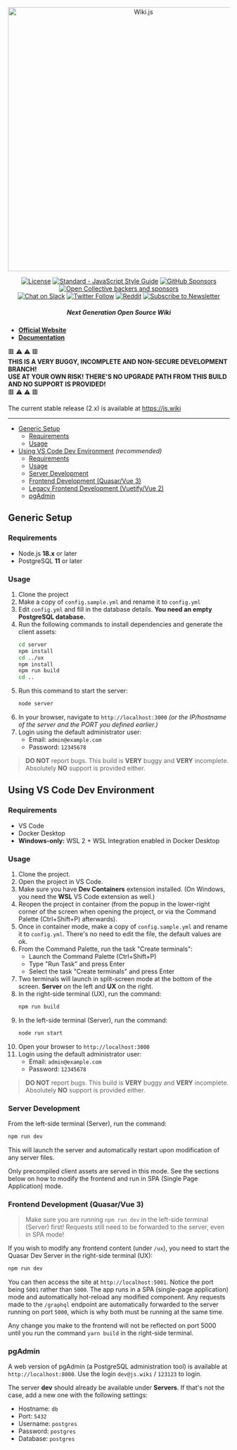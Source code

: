 <div align="center">

<img src="https://static.requarks.io/logo/wikijs-full.svg" alt="Wiki.js" width="600" />

[![License](https://img.shields.io/badge/license-AGPLv3-blue.svg?style=flat)](https://github.com/requarks/wiki/blob/master/LICENSE)
[![Standard - JavaScript Style Guide](https://img.shields.io/badge/code%20style-standard-green.svg?style=flat&logo=javascript&logoColor=white)](http://standardjs.com/)
[![GitHub Sponsors](https://img.shields.io/github/sponsors/ngpixel?logo=github&color=ea4aaa)](https://github.com/users/NGPixel/sponsorship)
[![Open Collective backers and sponsors](https://img.shields.io/opencollective/all/wikijs?label=backers&color=218bff&logo=opencollective&logoColor=white)](https://opencollective.com/wikijs)  
[![Chat on Slack](https://img.shields.io/badge/slack-requarks-CC2B5E.svg?style=flat&logo=slack)](https://wiki.requarks.io/slack)
[![Twitter Follow](https://img.shields.io/badge/follow-%40requarks-blue.svg?style=flat&logo=twitter)](https://twitter.com/requarks)
[![Reddit](https://img.shields.io/badge/reddit-%2Fr%2Fwikijs-orange?logo=reddit&logoColor=white)](https://www.reddit.com/r/wikijs/)
[![Subscribe to Newsletter](https://img.shields.io/badge/newsletter-subscribe-yellow.svg?style=flat&logo=mailchimp)](https://blog.js.wiki/subscribe)

##### Next Generation Open Source Wiki

</div>

- **[Official Website](https://next.js.wiki/)**
- **[Documentation](https://next.js.wiki/docs/)**

:red_square: :warning: :warning: :red_square:   
**THIS IS A VERY BUGGY, INCOMPLETE AND NON-SECURE DEVELOPMENT BRANCH!**  
**USE AT YOUR OWN RISK! THERE'S NO UPGRADE PATH FROM THIS BUILD AND NO SUPPORT IS PROVIDED!**  
:red_square: :warning: :warning: :red_square:

The current stable release (2.x) is available at https://js.wiki

---

- [Generic Setup](#generic-setup)
  - [Requirements](#requirements)
  - [Usage](#usage)
- [Using VS Code Dev Environment](#using-vs-code-dev-environment) *(recommended)*
  - [Requirements](#requirements-1)
  - [Usage](#usage-1)
  - [Server Development](#server-development)
  - [Frontend Development (Quasar/Vue 3)](#frontend-development-quasarvue-3)
  - [Legacy Frontend Development (Vuetify/Vue 2)](#legacy-frontend-development-vuetifyvue-2)
  - [pgAdmin](#pgadmin)

## Generic Setup

### Requirements

- Node.js **18.x** or later
- PostgreSQL **11** or later

### Usage

1. Clone the project
1. Make a copy of `config.sample.yml` and rename it to `config.yml`
1. Edit `config.yml` and fill in the database details. **You need an empty PostgreSQL database.**
1. Run the following commands to install dependencies and generate the client assets:
    ```sh
    cd server
    npm install
    cd ../ux
    npm install
    npm run build
    cd ..
    ```
1. Run this command to start the server:
    ```sh
    node server
    ```
1. In your browser, navigate to `http://localhost:3000` *(or the IP/hostname of the server and the PORT you defined earlier.)*
1. Login using the default administrator user:
    - Email: `admin@example.com`
    - Password: `12345678`

> **DO NOT** report bugs. This build is **VERY** buggy and **VERY** incomplete. Absolutely **NO** support is provided either.

## Using VS Code Dev Environment

### Requirements

- VS Code
- Docker Desktop
- **Windows-only:** WSL 2 + WSL Integration enabled in Docker Desktop

### Usage

1. Clone the project.
1. Open the project in VS Code.
1. Make sure you have **Dev Containers** extension installed. (On Windows, you need the **WSL** VS Code extension as well.)
1. Reopen the project in container (from the popup in the lower-right corner of the screen when opening the project, or via the Command Palette (Ctrl+Shift+P) afterwards).
1. Once in container mode, make a copy of `config.sample.yml` and rename it to `config.yml`. There's no need to edit the file, the default values are ok.
1. From the Command Palette, run the task "Create terminals":
    - Launch the Command Palette (Ctrl+Shift+P)
    - Type "Run Task" and press Enter
    - Select the task "Create terminals" and press Enter
1. Two terminals will launch in split-screen mode at the bottom of the screen. **Server** on the left and **UX** on the right.
1. In the right-side terminal (UX), run the command:
    ```sh
    npm run build
    ```
1. In the left-side terminal (Server), run the command:
    ```sh
    node run start
    ```
1. Open your browser to `http://localhost:3000`
1. Login using the default administrator user:
    - Email: `admin@example.com`
    - Password: `12345678`

> **DO NOT** report bugs. This build is **VERY** buggy and **VERY** incomplete. Absolutely **NO** support is provided either.

### Server Development

From the left-side terminal (Server), run the command:

```sh
npm run dev
```

This will launch the server and automatically restart upon modification of any server files.

Only precompiled client assets are served in this mode. See the sections below on how to modify the frontend and run in SPA (Single Page Application) mode.

### Frontend Development (Quasar/Vue 3)

> Make sure you are running `npm run dev` in the left-side terminal (Server) first! Requests still need to be forwarded to the server, even in SPA mode!

If you wish to modify any frontend content (under `/ux`), you need to start the Quasar Dev Server in the right-side terminal (UX):

```sh
npm run dev
```

You can then access the site at `http://localhost:5001`. Notice the port being `5001` rather than `5000`. The app runs in a SPA (single-page application) mode and automatically hot-reload any modified component. Any requests made to the `/graphql` endpoint are automatically forwarded to the server running on port `5000`, which is why both must be running at the same time.

Any change you make to the frontend will not be reflected on port 5000 until you run the command `yarn build` in the right-side terminal.

### pgAdmin

A web version of pgAdmin (a PostgreSQL administration tool) is available at `http://localhost:8000`. Use the login `dev@js.wiki` / `123123` to login.

The server **dev** should already be available under **Servers**. If that's not the case, add a new one with the following settings:

- Hostname: `db`
- Port: `5432`
- Username: `postgres`
- Password: `postgres`
- Database: `postgres`

